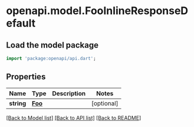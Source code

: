 # openapi.model.FooInlineResponseDefault

## Load the model package
```dart
import 'package:openapi/api.dart';
```

## Properties
Name | Type | Description | Notes
------------ | ------------- | ------------- | -------------
**string** | [**Foo**](Foo.md) |  | [optional] 

[[Back to Model list]](../README.md#documentation-for-models) [[Back to API list]](../README.md#documentation-for-api-endpoints) [[Back to README]](../README.md)


